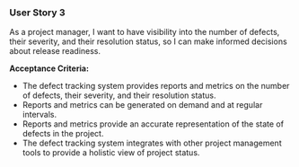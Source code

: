 ### User Story 3

As a project manager, I want to have visibility into the number of defects, their severity, and their resolution status, so I can make informed decisions about release readiness.

**Acceptance Criteria:**
- The defect tracking system provides reports and metrics on the number of defects, their severity, and their resolution status.
- Reports and metrics can be generated on demand and at regular intervals.
- Reports and metrics provide an accurate representation of the state of defects in the project.
- The defect tracking system integrates with other project management tools to provide a holistic view of project status.